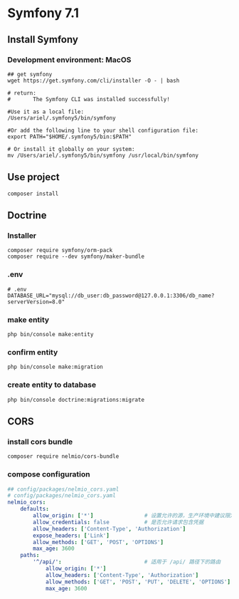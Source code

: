# Symfony 7.1

## Install Symfony
### Development environment: MacOS
```shell
## get symfony
wget https://get.symfony.com/cli/installer -O - | bash

# return: 
#       The Symfony CLI was installed successfully!

#Use it as a local file:
/Users/ariel/.symfony5/bin/symfony

#Or add the following line to your shell configuration file:
export PATH="$HOME/.symfony5/bin:$PATH"

# Or install it globally on your system:
mv /Users/ariel/.symfony5/bin/symfony /usr/local/bin/symfony
```

## Use project
```shell
composer install 
```

## Doctrine
### Installer 
```
composer require symfony/orm-pack
composer require --dev symfony/maker-bundle
```
### .env
```env
# .env
DATABASE_URL="mysql://db_user:db_password@127.0.0.1:3306/db_name?serverVersion=8.0"
```

### make entity
```shell
php bin/console make:entity
```

### confirm entity
```shell
php bin/console make:migration
```

### create entity to database
```shell
php bin/console doctrine:migrations:migrate
```

## CORS
### install cors bundle
```
composer require nelmio/cors-bundle
```
### compose configuration
```yaml
## config/packages/nelmio_cors.yaml
# config/packages/nelmio_cors.yaml
nelmio_cors:
    defaults:
        allow_origin: ['*']                # 设置允许的源，生产环境中建议限定具体的域
        allow_credentials: false           # 是否允许请求包含凭据
        allow_headers: ['Content-Type', 'Authorization']
        expose_headers: ['Link']
        allow_methods: ['GET', 'POST', 'OPTIONS']
        max_age: 3600
    paths:
        '^/api/':                          # 适用于 /api/ 路径下的路由
            allow_origin: ['*']
            allow_headers: ['Content-Type', 'Authorization']
            allow_methods: ['GET', 'POST', 'PUT', 'DELETE', 'OPTIONS']
            max_age: 3600
```
